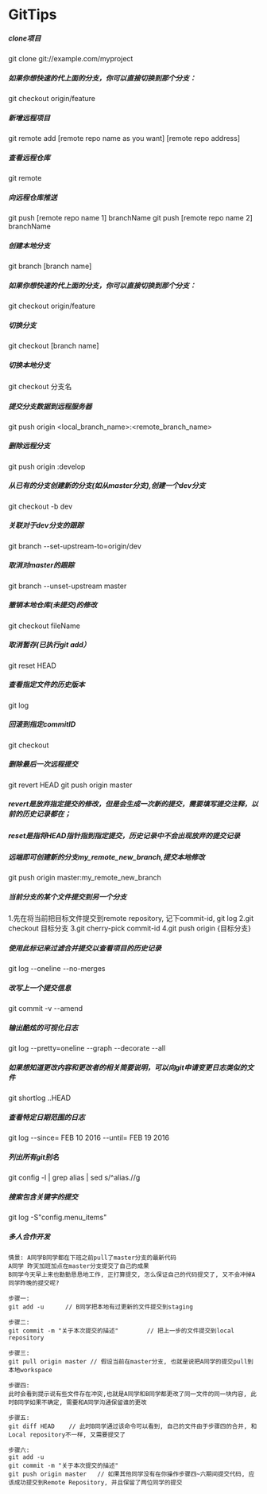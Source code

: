 # GitTips

##### clone项目
git clone git://example.com/myproject

##### 如果你想快速的代上面的分支，你可以直接切换到那个分支：
git checkout origin/feature

##### 新增远程项目
git remote add [remote repo name as you want] [remote repo address]

##### 查看远程仓库
git remote

##### 向远程仓库推送
git push [remote repo name 1] branchName
git push [remote repo name 2] branchName

##### 创建本地分支
git branch [branch name]

##### 如果你想快速的代上面的分支，你可以直接切换到那个分支：
git checkout origin/feature

##### 切换分支
git checkout [branch name]

##### 切换本地分支
git checkout 分支名

##### 提交分支数据到远程服务器
git push origin <local_branch_name>:<remote_branch_name>
 

##### 删除远程分支
git push origin :develop

##### 从已有的分支创建新的分支(如从master分支),创建一个dev分支
git checkout -b dev

##### 关联对于dev分支的跟踪
git branch --set-upstream-to=origin/dev

##### 取消对master的跟踪
git branch --unset-upstream master

##### 撤销本地仓库(未提交)的修改
git checkout fileName

##### 取消暂存(已执行git add）
git reset HEAD <filename>

##### 查看指定文件的历史版本
git log <filename>

##### 回滚到指定commitID
git checkout <commitID> <filename>

##### 删除最后一次远程提交
git revert HEAD
git push origin master

##### revert是放弃指定提交的修改，但是会生成一次新的提交，需要填写提交注释，以前的历史记录都在；
##### reset是指将HEAD指针指到指定提交，历史记录中不会出现放弃的提交记录

##### 远端即可创建新的分支my_remote_new_branch,提交本地修改
git push origin master:my_remote_new_branch

##### 当前分支的某个文件提交到另一个分支
  1.先在将当前把目标文件提交到remote repository, 记下commit-id, git log
  2.git checkout 目标分支
  3.git cherry-pick commit-id
  4.git push origin {目标分支}

##### 使用此标记来过滤合并提交以查看项目的历史记录
git log --oneline --no-merges


##### 改写上一个提交信息
git commit -v --amend

##### 输出酷炫的可视化日志
git log --pretty=oneline --graph --decorate --all

##### 如果想知道更改内容和更改者的相关简要说明，可以向git申请变更日志类似的文件
git shortlog <commit>..HEAD

##### 查看特定日期范围的日志
git log --since= FEB 10 2016  --until= FEB 19 2016

##### 列出所有git别名
git config -l | grep alias | sed  s/^alias.//g

##### 搜索包含关键字的提交
git log -S"config.menu_items"

##### 多人合作开发 
```
情景: A同学B同学都在下班之前pull了master分支的最新代码
A同学 昨天加班加点在master分支提交了自己的成果
B同学今天早上来也勤勤恳恳地工作, 正打算提交, 怎么保证自己的代码提交了, 又不会冲掉A同学昨晚的提交呢?

步骤一:
git add -u      // B同学把本地有过更新的文件提交到staging

步骤二:
git commit -m "关于本次提交的描述"        // 把上一步的文件提交到local repository

步骤三:
git pull origin master // 假设当前在master分支, 也就是说把A同学的提交pull到本地workspace

步骤四:
此时会看到提示说有些文件存在冲突,也就是A同学和B同学都更改了同一文件的同一块内容, 此时B同学如果不确定, 需要和A同学沟通保留谁的更改

步骤五:
git diff HEAD    // 此时B同学通过该命令可以看到, 自己的文件由于步骤四的合并, 和 Local repository不一样, 又需要提交了

步骤六:
git add -u
git commit -m "关于本次提交的描述"
git push origin master   // 如果其他同学没有在你操作步骤四~六期间提交代码, 应该成功提交到Remote Repository, 并且保留了两位同学的提交
```

